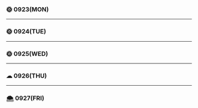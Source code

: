 
### 🌞 0923(MON)
    
---

### 🌞 0924(TUE)
    
---

### 🌞 0925(WED)
    
---

### ☁ 0926(THU)
    
---

### 🌨 0927(FRI)
    
